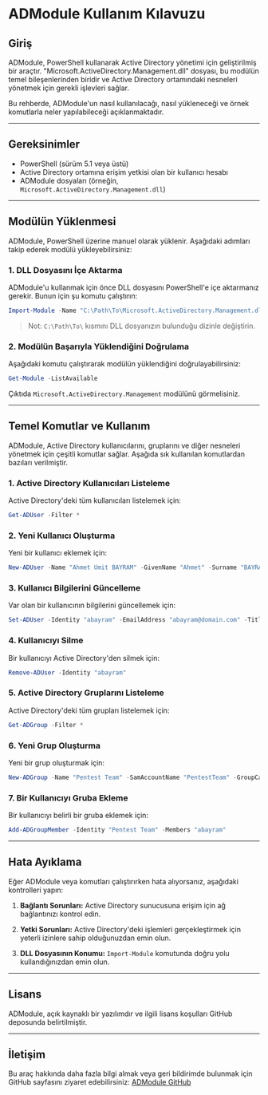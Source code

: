 # ADModule Kullanım Kılavuzu

## Giriş
ADModule, PowerShell kullanarak Active Directory yönetimi için geliştirilmiş bir araçtır. "Microsoft.ActiveDirectory.Management.dll" dosyası, bu modülün temel bileşenlerinden biridir ve Active Directory ortamındaki nesneleri yönetmek için gerekli işlevleri sağlar.

Bu rehberde, ADModule'un nasıl kullanılacağı, nasıl yükleneceği ve örnek komutlarla neler yapılabileceği açıklanmaktadır.

---

## Gereksinimler
- PowerShell (sürüm 5.1 veya üstü)
- Active Directory ortamına erişim yetkisi olan bir kullanıcı hesabı
- ADModule dosyaları (örneğin, `Microsoft.ActiveDirectory.Management.dll`)

---

## Modülün Yüklenmesi
ADModule, PowerShell üzerine manuel olarak yüklenir. Aşağıdaki adımları takip ederek modülü yükleyebilirsiniz:

### 1. DLL Dosyasını İçe Aktarma
ADModule'u kullanmak için önce DLL dosyasını PowerShell'e içe aktarmanız gerekir. Bunun için şu komutu çalıştırın:

```powershell
Import-Module -Name "C:\Path\To\Microsoft.ActiveDirectory.Management.dll"
```
> Not: `C:\Path\To\` kısmını DLL dosyanızın bulunduğu dizinle değiştirin.

### 2. Modülün Başarıyla Yüklendiğini Doğrulama
Aşağıdaki komutu çalıştırarak modülün yüklendiğini doğrulayabilirsiniz:

```powershell
Get-Module -ListAvailable
```
Çıktıda `Microsoft.ActiveDirectory.Management` modülünü görmelisiniz.

---

## Temel Komutlar ve Kullanım
ADModule, Active Directory kullanıcılarını, gruplarını ve diğer nesneleri yönetmek için çeşitli komutlar sağlar. Aşağıda sık kullanılan komutlardan bazıları verilmiştir.

### 1. **Active Directory Kullanıcıları Listeleme**
Active Directory'deki tüm kullanıcıları listelemek için:

```powershell
Get-ADUser -Filter *
```

### 2. **Yeni Kullanıcı Oluşturma**
Yeni bir kullanıcı eklemek için:

```powershell
New-ADUser -Name "Ahmet Ümit BAYRAM" -GivenName "Ahmet" -Surname "BAYRAM" -SamAccountName "abayram" -UserPrincipalName "abayram@domain.com" -Path "OU=Users,DC=domain,DC=com" -AccountPassword (ConvertTo-SecureString "Password123" -AsPlainText -Force) -Enabled $true
```

### 3. **Kullanıcı Bilgilerini Güncelleme**
Var olan bir kullanıcının bilgilerini güncellemek için:

```powershell
Set-ADUser -Identity "abayram" -EmailAddress "abayram@domain.com" -Title "Senior Engineer"
```

### 4. **Kullanıcıyı Silme**
Bir kullanıcıyı Active Directory'den silmek için:

```powershell
Remove-ADUser -Identity "abayram"
```

### 5. **Active Directory Gruplarını Listeleme**
Active Directory'deki tüm grupları listelemek için:

```powershell
Get-ADGroup -Filter *
```

### 6. **Yeni Grup Oluşturma**
Yeni bir grup oluşturmak için:

```powershell
New-ADGroup -Name "Pentest Team" -SamAccountName "PentestTeam" -GroupCategory Security -GroupScope Global -Path "OU=Groups,DC=domain,DC=com"
```

### 7. **Bir Kullanıcıyı Gruba Ekleme**
Bir kullanıcıyı belirli bir gruba eklemek için:

```powershell
Add-ADGroupMember -Identity "Pentest Team" -Members "abayram"
```

---

## Hata Ayıklama
Eğer ADModule veya komutları çalıştırırken hata alıyorsanız, aşağıdaki kontrolleri yapın:

1. **Bağlantı Sorunları:**
   Active Directory sunucusuna erişim için ağ bağlantınızı kontrol edin.

2. **Yetki Sorunları:**
   Active Directory'deki işlemleri gerçekleştirmek için yeterli izinlere sahip olduğunuzdan emin olun.

3. **DLL Dosyasının Konumu:**
   `Import-Module` komutunda doğru yolu kullandığınızdan emin olun.

---

## Lisans
ADModule, açık kaynaklı bir yazılımdır ve ilgili lisans koşulları GitHub deposunda belirtilmiştir.

---

## İletişim
Bu araç hakkında daha fazla bilgi almak veya geri bildirimde bulunmak için GitHub sayfasını ziyaret edebilirsiniz: [ADModule GitHub](https://github.com/samratashok/ADModule)
